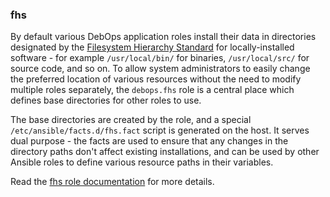 ### fhs

By default various DebOps application roles install their data in
directories designated by the [Filesystem Hierarchy
Standard](https://en.wikipedia.org/wiki/Filesystem_Hierarchy_Standard)
for locally-installed software - for example `/usr/local/bin/` for
binaries, `/usr/local/src/` for source code, and so on. To allow system
administrators to easily change the preferred location of various
resources without the need to modify multiple roles separately, the
`debops.fhs` role is a central place which defines base directories for
other roles to use.

The base directories are created by the role, and a special
`/etc/ansible/facts.d/fhs.fact` script is generated on the host. It
serves dual purpose - the facts are used to ensure that any changes in
the directory paths don't affect existing installations, and can be used
by other Ansible roles to define various resource paths in their
variables.

Read the [fhs role documentation](https://docs.debops.org/en/master/ansible/roles/fhs/) for more details.
